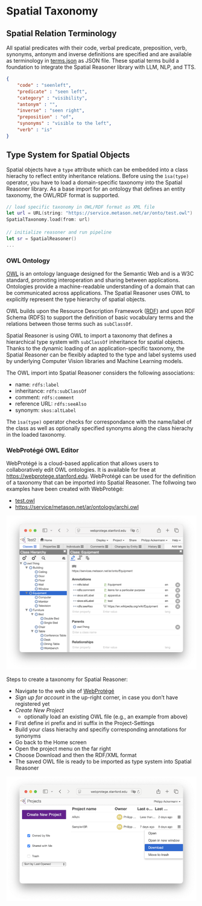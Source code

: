 # Spatial Taxonomy

## Spatial Relation Terminology

All spatial predicates with their code, verbal predicate, preposition, verb, synonyms, antonym and inverse definitions are specified and are available as terminology in [terms.json](terms.json) as JSON file. These spatial terms build a foundation to integrate the Spatial Reasoner library with LLM, NLP, and TTS. 

```json
{
    "code" : "seenleft",
    "predicate" : "seen left",
    "category" : "visibility",
    "antonym" : "",
    "inverse" : "seen right",
    "preposition" : "of",
    "synonyms" : "visible to the left",
    "verb" : "is"
}
```

## Type System for Spatial Objects

Spatial objects have a `type` attribute which can be embedded into a class hierachy to reflect entity inheritance relations.
Before using the `ìsa(type)` operator, you have to load a domain-specific taxonomy into the Spatial Reasoner library. As a base import for an ontology that defines an entity taxonomy, the OWL/RDF format is supported. 

```swift
// load specific taxonomy in OWL/RDF format as XML file
let url = URL(string: "https://service.metason.net/ar/onto/test.owl") 
SpatialTaxonomy.load(from: url)

// initialize reasoner and run pipeline
let sr = SpatialReasoner()
...
```

### OWL Ontology

[OWL](https://www.w3.org/OWL) is an ontology language designed for the Semantic Web and is a W3C standard, promoting interoperation and sharing between applications. Ontologies provide a machine-readable understanding of a domain that can be communicated across applications. The Spatial Reasoner uses OWL to explicitly represent the type hierarchy of spatial objects.

OWL builds upon the Resource Description Framework ([RDF](http://www.w3.org/RDF)) and upon RDF Schema (RDFS) to support the definition of basic vocabulary terms and the relations between those terms such as `subClassOf`. 

Spatial Reasoner is using OWL to import a taxonomy that defines a hierarchical type system with `subClassOf` inheritance for spatial objects. Thanks to the dynamic loading of an application-specific taxonomy, the Spatial Reasoner can be flexibly adapted to the type and label systems used by underlying Computer Vision libraries and Machine Learning models.

The OWL import into Spatial Reasoner considers the following associations:
- name: `rdfs:label`
- inheritance: `rdfs:subClassOf`
- comment: `rdfs:comment`
- reference URL: `rdfs:seeAlso`
- synonym: `skos:altLabel`

The `ìsa(type)` operator checks for correspondance with the name/label of the class as well as optionally specified synonyms along the class hierachy in the loaded taxonomy.

### WebProtégé OWL Editor

WebProtégé is a cloud-based application that allows users to collaboratively edit OWL ontologies. It is available for free at https://webprotege.stanford.edu. WebProtégé can be used for the definition of a taxonomy that can be imported into Spatial Reasoner. The follwoing two examples have been created with WebProtégé:
- [test.owl](test.owl)
- [https://service/metason.net/ar/ontology/archi.owl](https://service/metason.net/ar/ontology/archi.owl)



![WebProtege OWL editor](images/WebProtege.png)

Steps to create a taxonomy for Spatial Reasoner:
- Navigate to the web site of [WebProtégé](https://webprotege.stanford.edu)
- _Sign up for account_ in the up-right corner, in case you don’t have registered yet
- _Create New Project_
  - optionally load an existing OWL file (e.g., an example from above)
- First define iri prefix and iri suffix in the Project-Settings
- Build your class hierachy and specifiy corresponding annotations for synonyms
- Go back to the Home screen
- Open the project menu on the far right 
- Choose Download and then the RDF/XML format 
- The saved OWL file is ready to be imported as type system into Spatial Reasoner

![WebProtege OWL export](images/WebProtegeExport.png)